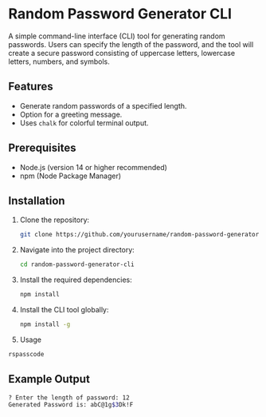 # Random Password Generator CLI

A simple command-line interface (CLI) tool for generating random passwords. Users can specify the length of the password, and the tool will create a secure password consisting of uppercase letters, lowercase letters, numbers, and symbols.

## Features

- Generate random passwords of a specified length.
- Option for a greeting message.
- Uses `chalk` for colorful terminal output.

## Prerequisites

- Node.js (version 14 or higher recommended)
- npm (Node Package Manager)

## Installation

1. Clone the repository:

   ```bash
   git clone https://github.com/yourusername/random-password-generator-cli.git

2. Navigate into the project directory:

   ```bash
   cd random-password-generator-cli

3. Install the required dependencies:

   ```bash
   npm install

4. Install the CLI tool globally:

   ```bash
   npm install -g

5. Usage
  ```bash
  rspasscode
 ```
## Example Output
  ```bash
  ? Enter the length of password: 12
Generated Password is: abC@1g$3Dk!F

